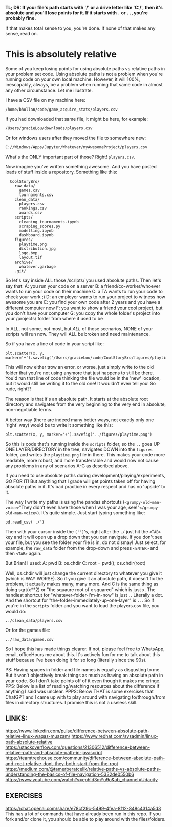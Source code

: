 **TL; DR: If your file's path starts with '/' or a drive letter like 'C:/', then it's absolute and you'll lose points for it. If it starts with `.` or `..`, you're probably fine.**

If that makes total sense to you, you're done. If none of that makes any sense, read on.

# This is absolutely relative


Some of you keep losing points for using absolute paths vs relative paths in your problem set code. Using absolute paths is not a problem when you're running code on your own local machine. However, it will 100%, inescapably, always, be a problem when running that same code in almost any other circumstance. Let me illustrate.

I have a CSV file on my machine here:
```
/home/bhollan/code/game_acquire_stats/players.csv
```

If you had downloaded that same file, it might be here, for example:
```
/Users/gracieLou/downloads/players.csv
```

Or for windows users after they moved the file to somewhere new:
```
C://Windows/Apps/Jupyter/Whatever/myAwesomeProject/players.csv
```

What's the ONLY important part of those? Right! `players.csv`.

Now imagine you've written something awesome. And you have posted loads of stuff inside a repository. Something like this:
```
  CoolStoryBro/
    raw_data/
      games.csv
      tournaments.csv
    clean_data/
      players.csv
      rankings.csv
      awards.csv
    scripts/
      cleaning_tournaments.ipynb
      scraping_scores.py
      modelling.ipynb
      dashboard.ipynb
    figures/
      playtime.png
      distribution.jpg
      logo.bmp
      layout.tif
    archive/
      whatever.garbage
    .git/
```


So let's say inside ALL those /scripts/ you used absolute paths. Then let's say that:
	A: you run your code on a server
	B: a friend/co-worker/whoever wants to run your code on their machine
	C: a TA wants to run your code to check your work ;)
	D: an employer wants to run your project to witness how awesome you are
	E: you find your own code after 2 years and you have a different computer now
	F: you want to show a friend your cool project, but you don't have your computer
	G: you copy the whole folder's project into your /projects/ folder from where it used to be

In ALL, not some, not most, but _ALL_ of those scenarios, NONE of your scripts will run now. They will ALL be broken and need maintenance.

So if you have a line of code in your script like:
```
plt.scatter(x, y, marker='+').savefig('/Users/gracieLou/code/CoolStoryBro/figures/playtime.png')
```

This will now either trow an error, or worse, just simply write to the old folder that you're not using anymore that just happens to still be there. You'd run that line of code thinking the file would be in the 'new' location, but it would still be writing it to the old one! It wouldn't even tell you! So rude, right?!

The reason is that it's an absolute path. It starts at the absolute root directory and navigates from the very beginning to the very end in absolute, non-negotiable terms.

A better way (there are indeed many better ways, not exactly only one 'right' way) would be to write it something like this:
```
plt.scatter(x, y, marker='+').savefig('../figures/playtime.png')
```

So this is code that's running inside the `scripts` folder, so the `..` goes UP ONE LAYER/DIRECTORY in the tree, navigates DOWN into the `figures` folder, and writes the `playtime.png` file in there. This makes your code more readable, more robust, and more transferrable and would now not cause any problems in any of scenarios A-G as described above.

If you need to use absolute paths during development/playing/experiments, GO FOR IT! But anything that I grade will get points taken off for having absolute paths in it. It's bad practice in every respect and has no 'upside' to it.

The way I write my paths is using the pandas shortcuts (`<grumpy-old-man-voice>`"They didn't even have those when I was your age, see!"`</grumpy-old-man-voice>`).  It's quite simple. Just start typing something like:
```
pd.read_csv('./')
```
Then with your cursor inside the `('')`'s, right after the `./` just hit the `<TAB>` key and it will open up a drop down that you can navigate. If you don't see your file, but you see the folder your file is in, do not dismay! Just select, for example, the `raw_data` folder from the drop-down and press `<ENTER>` and then `<TAB>` again.


But Brian! I used:
	A: pwd
	B: os.chdir
	C: root = pwd();  os.chdir(root)

Well, os.chdir will just change the current directory to whatever you give it (which is WAY WORSE). So if you give it an aboslute path, it doesn't fix the problem, it actually makes many, many more. And C is the same thing as doing sqrt(x**2) or "the squaure root of x squared" which is just x. The handiest shortcut for "whatever-folder-I'm-in-now" is just `.`.  Literally a dot. And the shortcut for "the-folder-immediately-up-one-layer" is `..`. So if you're in the `scripts` folder and you want to load the players.csv file, you would do:
```
../clean_data/players.csv
```

Or for the games file:

```
../raw_data/games.csv
```

So I hope this has made things clearer. If not, please feel free to WhatsApp, email, officeHours me about this. It's actively fun for me to talk about this stuff because I've been doing it for so long (literally since the 90s).

PS:
Having spaces in folder and file names is equally as disgusting to me. But it won't objectively break things as much as having an absolute path in your code. So I don't take points off of it even though it makes me cringe.
PPS:
Below is a list of reading/watching resources about the difference if anything I said was unclear. 
PPPS:
Below THAT is some exercises that ChatGPT and I came up with to play around with navigating to/through/from files in directory structures. I promise this is not a useless skill.



LINKS:
------------------
https://www.linkedin.com/pulse/difference-between-absolute-path-relative-linux-waqas-muazam/
https://www.redhat.com/sysadmin/linux-path-absolute-relative
https://stackoverflow.com/questions/21306512/difference-between-relative-path-and-absolute-path-in-javascript
https://teamtreehouse.com/community/difference-between-absolute-path-and-root-relative-dont-they-both-start-from-the-root
https://medium.com/@tamerberatcelik/relative-paths-vs-absolute-paths-understanding-the-basics-of-file-navigation-5332de0550b6
https://www.youtube.com/watch?v=ephId3mYu9o&ab_channel=Udacity


EXERCISES
------------------
https://chat.openai.com/share/e78cf29c-5499-4fea-8f12-848c4314a5d3
This has a lot of commands that have already been run in this repo.
If you fork and/or clone it, you should be able to play around with the files/folders.
